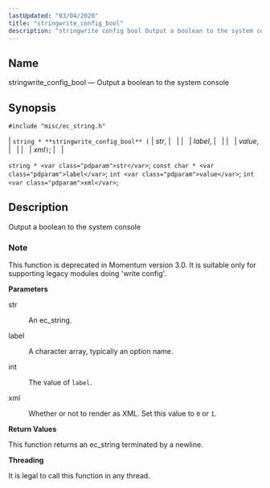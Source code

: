 ```yaml
---
lastUpdated: "03/04/2020"
title: "stringwrite_config_bool"
description: "stringwrite config bool Output a boolean to the system console string stringwrite config bool str label value xml string str const char label int value int xml Output a boolean to the system console This function is deprecated in Momentum version 3 0 It is suitable only for supporting legacy..."
---
```


<a name="apis.stringwrite_config_bool"></a> 
## Name

stringwrite_config_bool — Output a boolean to the system console

## Synopsis

`#include "misc/ec_string.h"`

| `string * **stringwrite_config_bool** (` | <var class="pdparam">str</var>, |   |
|   | <var class="pdparam">label</var>, |   |
|   | <var class="pdparam">value</var>, |   |
|   | <var class="pdparam">xml</var>`)`; |   |

`string * <var class="pdparam">str</var>`;
`const char * <var class="pdparam">label</var>`;
`int <var class="pdparam">value</var>`;
`int <var class="pdparam">xml</var>`;<a name="idp63042864"></a> 
## Description

Output a boolean to the system console

### Note

This function is deprecated in Momentum version 3.0\. It is suitable only for supporting legacy modules doing 'write config'.

**<a name="idp63045120"></a> Parameters**

<dl class="variablelist">

<dt>str</dt>

<dd>

An ec_string.

</dd>

<dt>label</dt>

<dd>

A character array, typically an option name.

</dd>

<dt>int</dt>

<dd>

The value of `label`.

</dd>

<dt>xml</dt>

<dd>

Whether or not to render as XML. Set this value to `0` or `1`.

</dd>

</dl>

**<a name="idp63054688"></a> Return Values**

This function returns an ec_string terminated by a newline.

**<a name="idp63055632"></a> Threading**

It is legal to call this function in any thread.